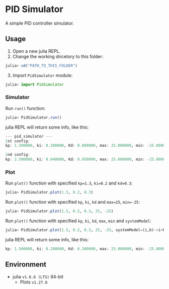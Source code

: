 # PID Simulator

A simple PID controller simulator.

## Usage

1. Open a new julia REPL.
2. Change the working dircetory to this folder:
```julia
julia> cd("PATH_TO_THIS_FOLDER")
```

3. Import `PidSimulator` module:
```julia
julia> import PidSimulator
```

### Simulator

Run `run()` function:
```julia
julia> PidSimulator.run()
```

julia REPL will return some info, like this:
```julia
--- pid_simulator ---
1st config:
kp: 1.500000, ki: 0.200000, Kd: 0.800000, max: 25.000000, min: -25.000000

2nd config:
kp: 2.500000, ki: 0.040000, Kd: 0.050000, max: 25.000000, min: -25.000000
```

### Plot

Run `plot()` function with specified `kp=1.5`, `ki=0.2` and `kd=0.3`:
```julia
julia> PidSimulator.plot(1.5, 0.2, 0.3)
```

Run `plot()` function with specified `kp`, `ki`, `kd` and `max=25`, `min=-25`:
```julia
julia> PidSimulator.plot(1.5, 0.2, 0.3, 25, -25)
```

Run `plot()` function with specified `kp`, `ki`, `kd`, `max`, `min` and `systemModel`:
```julia
julia> PidSimulator.plot(1.5, 0.2, 0.3, 25, -25, systemModel=(i,b)->i+b*0.7+5)
```

julia REPL will return some info, like this:
```julia
kp: 1.500000, ki: 0.200000, Kd: 0.300000, max: 25.000000, min: -25.000000
```

## Environment

- julia `v1.6.6 (LTS)` 64-bit
  - Plots `v1.27.6`